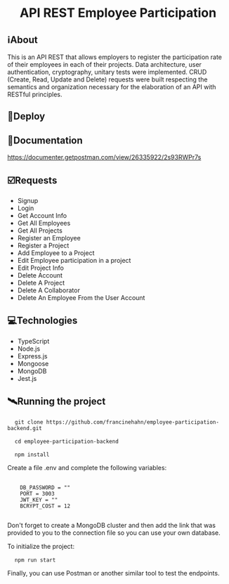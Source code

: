 <h1 align="center">API REST Employee Participation</h1>

##  ℹ️About
This is an API REST that allows employers to register the participation rate of their employees in each of their projects. Data architecture, user authentication, cryptography, unitary tests were implemented. CRUD (Create, Read, Update and Delete) requests were built respecting the semantics and organization necessary for the elaboration of an API with RESTful principles.

## 🔗Deploy

## 🔗Documentation
https://documenter.getpostman.com/view/26335922/2s93RWPr7s

## ☑️Requests
- Signup
- Login
- Get Account Info
- Get All Employees
- Get All Projects
- Register an Employee
- Register a Project
- Add Employee to a Project
- Edit Employee participation in a project
- Edit Project Info
- Delete Account
- Delete A Project
- Delete A Collaborator
- Delete An Employee From the User Account

## 💻Technologies
- TypeScript
- Node.js
- Express.js
- Mongoose
- MongoDB
- Jest.js

## 🛰Running the project
<pre>
  <code>git clone https://github.com/francinehahn/employee-participation-backend.git</code>
</pre>

<pre>
  <code>cd employee-participation-backend</code>
</pre>

<pre>
  <code>npm install</code>
</pre>

Create a file .env and complete the following variables:
<pre>
  <code>
    DB_PASSWORD = ""
    PORT = 3003
    JWT_KEY = ""
    BCRYPT_COST = 12
  </code>
</pre>

Don't forget to create a MongoDB cluster and then add the link that was provided to you to the connection file so you can use your own database.

To initialize the project:
<pre>
  <code>npm run start</code>
</pre>

Finally, you can use Postman or another similar tool to test the endpoints.


